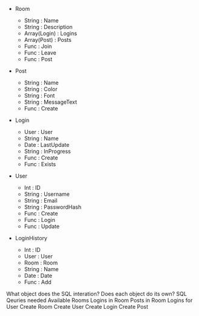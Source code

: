 * Room
  * String : Name
  * String : Description
  * Array(Login) : Logins
  * Array(Post)  : Posts
  * Func   : Join
  * Func   : Leave
  * Func   : Post

* Post
  * String : Name
  * String : Color
  * String : Font
  * String : MessageText
  * Func   : Create

* Login
  * User   : User
  * String : Name
  * Date   : LastUpdate
  * String : InProgress
  * Func   : Create
  * Func   : Exists

* User
  * Int    : ID
  * String : Username
  * String : Email
  * String : PasswordHash
  * Func   : Create
  * Func   : Login
  * Func   : Update

* LoginHistory
  * Int    : ID
  * User   : User
  * Room   : Room
  * String : Name
  * Date   : Date
  * Func   : Add
 

What object does the SQL interation?
Does each object do its own?
SQL Qeuries needed
  Available Rooms
  Logins in Room
  Posts in Room
  Logins for User
  Create Room
  Create User
  Create Login
  Create Post